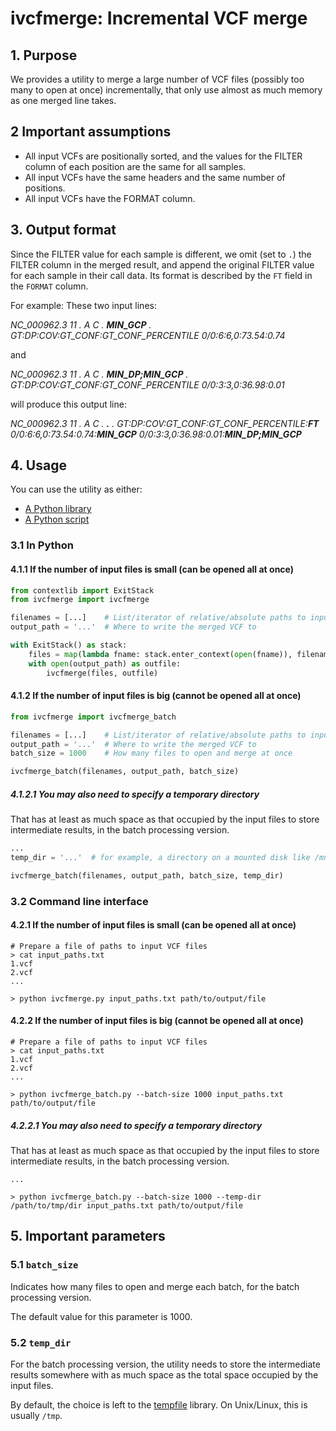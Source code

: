 # ivcfmerge: Incremental VCF merge

## 1. Purpose

We provides a utility to merge a large number of VCF files (possibly too many to open at once) incrementally, that only use almost as much memory as one merged line takes.

## 2 Important assumptions

* All input VCFs are positionally sorted, and the values for the FILTER column of each position are the same for all samples.
* All input VCFs have the same headers and the same number of positions.
* All input VCFs have the FORMAT column.

## 3. Output format

Since the FILTER value for each sample is different, we omit (set to `.`) the FILTER column in the merged result, and append the original FILTER value for each sample in their call data. Its format is described by the `FT` field in the `FORMAT` column.

For example: These two input lines:

*NC_000962.3 11 . A C . **MIN_GCP** . GT:DP:COV:GT_CONF:GT_CONF_PERCENTILE 0/0:6:6,0:73.54:0.74*

and

*NC_000962.3 11 . A C . **MIN_DP;MIN_GCP** . GT:DP:COV:GT_CONF:GT_CONF_PERCENTILE 0/0:3:3,0:36.98:0.01*

will produce this output line:

*NC_000962.3 11 . A C . **.** . GT:DP:COV:GT_CONF:GT_CONF_PERCENTILE:**FT** 0/0:6:6,0:73.54:0.74:**MIN_GCP** 0/0:3:3,0:36.98:0.01:**MIN_DP;MIN_GCP***


## 4. Usage

You can use the utility as either:

* [A Python library](#python-usage)
* [A Python script](#cli-usage)

### <a name="python-usage">3.1 In Python</a>

#### 4.1.1 If the number of input files is small (can be opened all at once)

```python
from contextlib import ExitStack
from ivcfmerge import ivcfmerge

filenames = [...]    # List/iterator of relative/absolute paths to input files
output_path = '...'  # Where to write the merged VCF to

with ExitStack() as stack:
    files = map(lambda fname: stack.enter_context(open(fname)), filenames)
    with open(output_path) as outfile:
        ivcfmerge(files, outfile)
```

#### 4.1.2 If the number of input files is big (cannot be opened all at once)

```python
from ivcfmerge import ivcfmerge_batch

filenames = [...]    # List/iterator of relative/absolute paths to input files
output_path = '...'  # Where to write the merged VCF to
batch_size = 1000    # How many files to open and merge at once

ivcfmerge_batch(filenames, output_path, batch_size)
```

##### 4.1.2.1 You may also need to specify a temporary directory

That has at least as much space as that occupied by the input files to store intermediate results, in the batch processing version.

```python
...
temp_dir = '...'  # for example, a directory on a mounted disk like /mnt/big_disk/tmp or /media/big_disk/tmp

ivcfmerge_batch(filenames, output_path, batch_size, temp_dir)
```

### <a name="cli-usage">3.2 Command line interface</a>

#### 4.2.1 If the number of input files is small (can be opened all at once)

```shell script
# Prepare a file of paths to input VCF files
> cat input_paths.txt
1.vcf
2.vcf
...

> python ivcfmerge.py input_paths.txt path/to/output/file
```

#### 4.2.2 If the number of input files is big (cannot be opened all at once) 

```shell script
# Prepare a file of paths to input VCF files
> cat input_paths.txt
1.vcf
2.vcf
...

> python ivcfmerge_batch.py --batch-size 1000 input_paths.txt path/to/output/file
```

##### 4.2.2.1 You may also need to specify a temporary directory

That has at least as much space as that occupied by the input files to store intermediate results, in the batch processing version.

```shell script
...

> python ivcfmerge_batch.py --batch-size 1000 --temp-dir /path/to/tmp/dir input_paths.txt path/to/output/file
```

## 5. Important parameters
 
### 5.1 `batch_size`

Indicates how many files to open and merge each batch, for the batch processing version.

The default value for this parameter is 1000.

### 5.2 `temp_dir`

For the batch processing version, the utility needs to store the intermediate results somewhere with as much space as the total space occupied by the input files.

By default, the choice is left to the [tempfile](https://docs.python.org/3/library/tempfile.html#tempfile.TemporaryFile) library. On Unix/Linux, this is usually `/tmp`.
